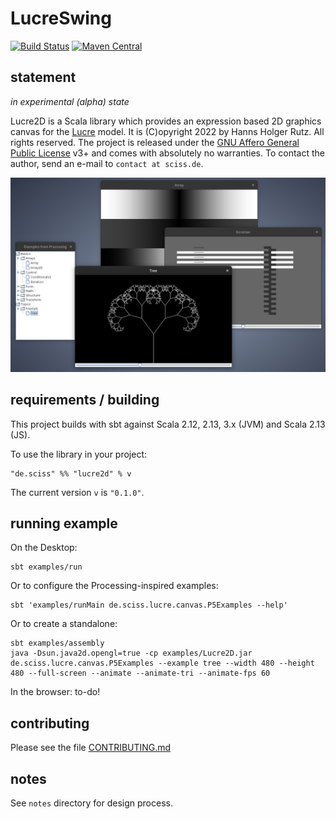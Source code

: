 # LucreSwing

[![Build Status](https://github.com/Sciss/Lucre2D/workflows/Scala%20CI/badge.svg?branch=main)](https://github.com/Sciss/Lucre2D/actions?query=workflow%3A%22Scala+CI%22)
[![Maven Central](https://maven-badges.herokuapp.com/maven-central/de.sciss/lucre2d_2.13/badge.svg)](https://maven-badges.herokuapp.com/maven-central/de.sciss/lucre2d_2.13)

## statement

_in experimental (alpha) state_

Lucre2D is a Scala library which provides an expression based 2D graphics canvas for the [Lucre](https://codeberg.org/sciss/Lucre/) model.
It is (C)opyright 2022 by Hanns Holger Rutz. All rights reserved. The project is released under
the [GNU Affero General Public License](https://codeberg.org/sciss/Lucre2D/raw/main/LICENSE) v3+ and comes 
with absolutely no warranties. To contact the author, send an e-mail to `contact at sciss.de`.

![screenshot of example selection](screenshot.png)

## requirements / building

This project builds with sbt against Scala 2.12, 2.13, 3.x (JVM) and Scala 2.13 (JS).

To use the library in your project:

    "de.sciss" %% "lucre2d" % v

The current version `v` is `"0.1.0"`.

## running example

On the Desktop:

    sbt examples/run

Or to configure the Processing-inspired examples:

    sbt 'examples/runMain de.sciss.lucre.canvas.P5Examples --help'

Or to create a standalone:

    sbt examples/assembly
    java -Dsun.java2d.opengl=true -cp examples/Lucre2D.jar de.sciss.lucre.canvas.P5Examples --example tree --width 480 --height 480 --full-screen --animate --animate-tri --animate-fps 60

In the browser: to-do!

## contributing

Please see the file [CONTRIBUTING.md](CONTRIBUTING.md)

## notes

See `notes` directory for design process.
